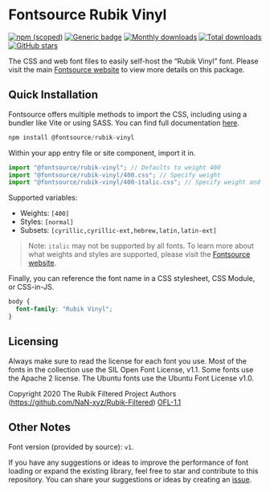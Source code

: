 # Fontsource Rubik Vinyl

[![npm (scoped)](https://img.shields.io/npm/v/@fontsource/rubik-vinyl?color=brightgreen)](https://www.npmjs.com/package/@fontsource/rubik-vinyl) [![Generic badge](https://img.shields.io/badge/fontsource-passing-brightgreen)](https://github.com/fontsource/fontsource) [![Monthly downloads](https://badgen.net/npm/dm/@fontsource/rubik-vinyl)](https://github.com/fontsource/fontsource) [![Total downloads](https://badgen.net/npm/dt/@fontsource/rubik-vinyl)](https://github.com/fontsource/fontsource) [![GitHub stars](https://img.shields.io/github/stars/fontsource/fontsource.svg?style=social&label=Star)](https://github.com/fontsource/fontsource/stargazers)

The CSS and web font files to easily self-host the “Rubik Vinyl” font. Please visit the main [Fontsource website](https://fontsource.org/fonts/rubik-vinyl) to view more details on this package.

## Quick Installation

Fontsource offers multiple methods to import the CSS, including using a bundler like Vite or using SASS. You can find full documentation [here](https://fontsource.org/docs/getting-started/introduction).

```javascript
npm install @fontsource/rubik-vinyl
```

Within your app entry file or site component, import it in.

```javascript
import "@fontsource/rubik-vinyl"; // Defaults to weight 400
import "@fontsource/rubik-vinyl/400.css"; // Specify weight
import "@fontsource/rubik-vinyl/400-italic.css"; // Specify weight and style
```

Supported variables:
- Weights: `[400]`
- Styles: `[normal]`
- Subsets: `[cyrillic,cyrillic-ext,hebrew,latin,latin-ext]`

> Note: `italic` may not be supported by all fonts. To learn more about what weights and styles are supported, please visit the [Fontsource website](https://fontsource.org/fonts/rubik-vinyl).

Finally, you can reference the font name in a CSS stylesheet, CSS Module, or CSS-in-JS.

```css
body {
  font-family: "Rubik Vinyl";
}
```

## Licensing
Always make sure to read the license for each font you use. Most of the fonts in the collection use the SIL Open Font License, v1.1. Some fonts use the Apache 2 license. The Ubuntu fonts use the Ubuntu Font License v1.0.

Copyright 2020 The Rubik Filtered Project Authors (https://github.com/NaN-xyz/Rubik-Filtered)
[OFL-1.1](http://scripts.sil.org/OFL)

## Other Notes
Font version (provided by source): `v1`.

If you have any suggestions or ideas to improve the performance of font loading or expand the existing library, feel free to star and contribute to this repository. You can share your suggestions or ideas by creating an [issue](https://github.com/fontsource/fontsource/issues).